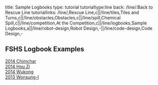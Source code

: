 title: Sample Logbooks
type: tutorial
tutorialtype:line
back: /line/:Back to Rescue Line
tutoriallinks: /line/,Rescue Line,c||/line/tiles,Tiles and Turns,c||/line/obstacles,Obstacles,c||/line/spill,Chemical Spill,c||/line/competition,At the Competition,c||/line/logbooks,Sample Logbooks,a||/line/robot-design,Robot Design,-||/line/code-design,Code Design,-

## FSHS Logbook Examples
<div class="filebox"><a href="{filename}logbook_chimchar.pdf">2014 Chimchar</a></div>
<div class="filebox"><a href="{filename}logbook_hou_zi.pdf">2014 Hou Zi</a></div>
<div class="filebox"><a href="{filename}logbook_wukong.pdf">2014 Wukong</a></div>
<div class="filebox"><a href="{filename}logbook_wonsung_i.pdf">2013 Wonsung-I</a></div>